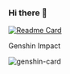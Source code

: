 ### Hi there 👋

[![Readme Card](https://github-readme-stats-one-bice.vercel.app/api?username=YuKongA&show_icons=true&role=OWNER,ORGANIZATION_MEMBER,COLLABORATOR)](https://github.com/anuraghazra/github-readme-stats)  

Genshin Impact

<img src="https://genshin-card.getloli.com/rand/308489426.png" alt="genshin-card" />
